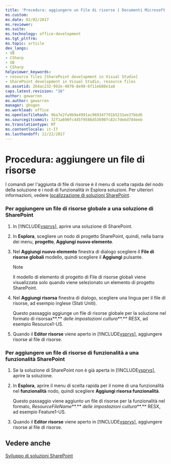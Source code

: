 ```yaml
---
title: 'Procedura: aggiungere un File di risorse | Documenti Microsoft'
ms.custom: 
ms.date: 02/02/2017
ms.reviewer: 
ms.suite: 
ms.technology: office-development
ms.tgt_pltfrm: 
ms.topic: article
dev_langs:
- VB
- CSharp
- VB
- CSharp
helpviewer_keywords:
- resource files [SharePoint development in Visual Studio]
- SharePoint development in Visual Studio, resource files
ms.assetid: 2b4ac232-992e-4070-8e98-6f11eb88e1a8
caps.latest.revision: "16"
author: gewarren
ms.author: gewarren
manager: ghogen
ms.workload: office
ms.openlocfilehash: 9ba7e2fa9b9e4991ac969347791b5231ee37bbd6
ms.sourcegitcommit: 32f1a690fc445f9586d53698fc82c7debd784eeb
ms.translationtype: MT
ms.contentlocale: it-IT
ms.lasthandoff: 12/22/2017
---
```

# <a name="how-to-add-a-resource-file"></a>Procedura: aggiungere un file di risorse
  I comandi per l'aggiunta di file di risorse è il menu di scelta rapida del nodo della soluzione e i nodi di funzionalità in Esplora soluzioni. Per ulteriori informazioni, vedere [localizzazione di soluzioni SharePoint](../sharepoint/localizing-sharepoint-solutions.md).  
  
### <a name="to-add-a-global-resource-file-to-a-sharepoint-solution"></a>Per aggiungere un file di risorse globale a una soluzione di SharePoint  
  
1.  In [!INCLUDE[vsprvs](../sharepoint/includes/vsprvs-md.md)], aprire una soluzione di SharePoint.  
  
2.  In **Esplora**, scegliere un nodo di progetto SharePoint, quindi, nella barra dei menu, **progetto**, **Aggiungi nuovo elemento**.  
  
3.  Nel **Aggiungi nuovo elemento** finestra di dialogo scegliere il **File di risorse globali** modello, quindi scegliere il **Aggiungi** pulsante.  
  
    > [!NOTE]  
    >  Il modello di elemento di progetto di File di risorse globali viene visualizzata solo quando viene selezionato un elemento di progetto SharePoint.  
  
4.  Nel **Aggiungi risorsa** finestra di dialogo, scegliere una lingua per il file di risorse, ad esempio inglese (Stati Uniti).  
  
     Questo passaggio aggiunge un file di risorse globale per la soluzione nel formato di risorsa*x***.** *delle impostazioni cultura***.** RESX, ad esempio Resource1-US.  
  
5.  Quando il **Editor risorse** viene aperto in [!INCLUDE[vsprvs](../sharepoint/includes/vsprvs-md.md)], aggiungere risorse al file di risorse.  
  
### <a name="to-add-a-feature-resource-file-to-a-sharepoint-feature"></a>Per aggiungere un file di risorse di funzionalità a una funzionalità SharePoint  
  
1.  Se la soluzione di SharePoint non è già aperta in [!INCLUDE[vsprvs](../sharepoint/includes/vsprvs-md.md)], aprire la soluzione.  
  
2.  In **Esplora**, aprire il menu di scelta rapida per il nome di una funzionalità nel **funzionalità** nodo, quindi scegliere **Aggiungi risorsa funzionalità**.  
  
     Questo passaggio viene aggiunto un file di risorse per la funzionalità nel formato, *ResourceFileName***.** *delle impostazioni cultura***.** RESX, ad esempio Feature1-US.  
  
3.  Quando il **Editor risorse** viene aperto in [!INCLUDE[vsprvs](../sharepoint/includes/vsprvs-md.md)], aggiungere risorse al file di risorse.  
  
## <a name="see-also"></a>Vedere anche  
 [Sviluppo di soluzioni SharePoint](../sharepoint/developing-sharepoint-solutions.md)  
  
  